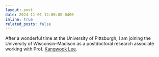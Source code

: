 ```yaml
---
layout: post
date: 2024-11-01 12:00:00-0400
inline: true
related_posts: false
---
```


After a wonderful time at the University of Pittsburgh, I am joining the University of Wisconsin&ndash;Madison as a postdoctoral research associate working with Prof. <a href="https://kangwooklee.com" target="_blank">Kangwook Lee</a>.
